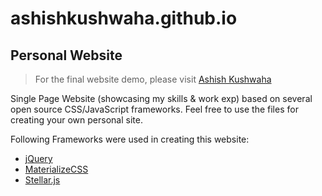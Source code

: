 # ashishkushwaha.github.io
## Personal Website

>For the final website demo, please visit [Ashish Kushwaha](http://ashishkushwaha.github.io/)

Single Page Website (showcasing my skills & work exp) based on several open source CSS/JavaScript frameworks. Feel free to use the files for creating your own personal site.

Following Frameworks were used in creating this website:

* [jQuery](https://jquery.com/)
* [MaterializeCSS](http://materializecss.com/)
* [Stellar.js](http://markdalgleish.com/projects/stellar.js/)

